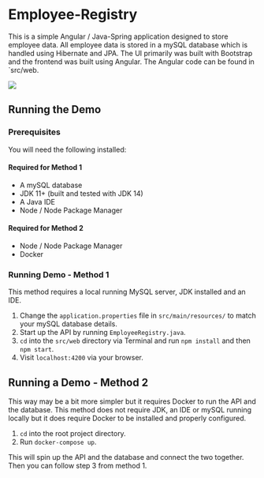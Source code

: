 # Employee-Registry
This is a simple Angular / Java-Spring application designed to store employee data.
All employee data is stored in a mySQL database which is handled using Hibernate and JPA.
The UI primarily was built with Bootstrap and the frontend was built using Angular. The Angular code can be found in `src/web. 

![](https://i.imgur.com/6xp1i0V.png)

## Running the Demo
### Prerequisites
You will need the following installed:

#### Required for Method 1

* A mySQL database
* JDK 11+ (built and tested with JDK 14)
* A Java IDE
* Node / Node Package Manager

#### Required for Method  2

* Node / Node Package Manager
* Docker

### Running Demo - Method 1

This method requires a local running MySQL server, JDK installed and an IDE.

1. Change the `application.properties` file in `src/main/resources/` to match your mySQL database details.
2. Start up the API by running `EmployeeRegistry.java`.
3. `cd` into the `src/web` directory via Terminal and run `npm install` and then `npm start`.
4. Visit `localhost:4200` via your browser.

## Running a Demo - Method 2

This way may be a bit more simpler but it requires Docker to run the API and the database. This method does not require JDK, an IDE or mySQL running locally but it does require Docker to be installed and properly configured.

1. `cd` into the root project directory. 
2. Run `docker-compose up`.

This will spin up the API and the database and connect the two together. Then you can follow step 3 from method 1. 